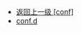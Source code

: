 - [返回上一级 [conf]](服务部署/Nginx/模板/nginx-1.24.0/conf/)
- [conf.d](服务部署/Nginx/模板/nginx-1.24.0/conf/conf.d/)
